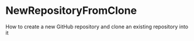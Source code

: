 # NewRepositoryFromClone
How to create a new GitHub repository and clone an existing repository into it
